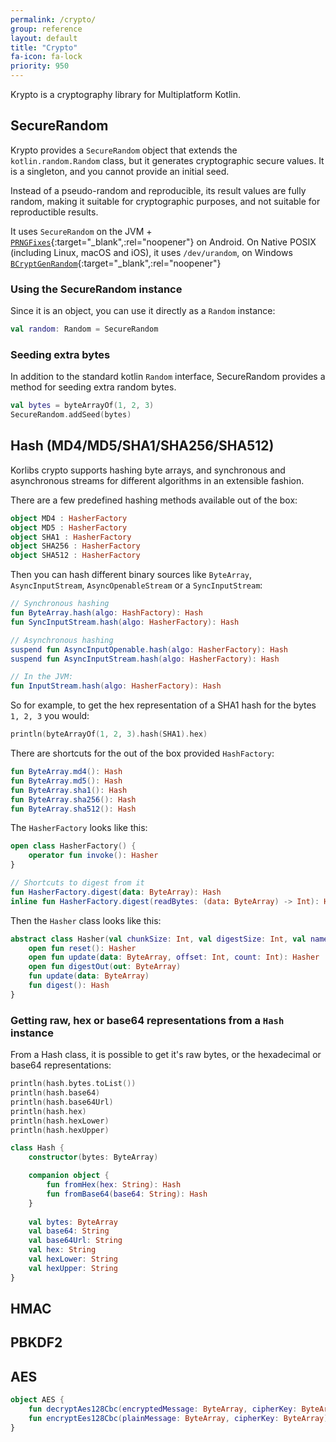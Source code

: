 ```yaml
---
permalink: /crypto/
group: reference
layout: default
title: "Crypto"
fa-icon: fa-lock
priority: 950
---
```


Krypto is a cryptography library for Multiplatform Kotlin.


## SecureRandom

Krypto provides a `SecureRandom` object that extends the `kotlin.random.Random` class,
but it generates cryptographic secure values. It is a singleton, and you cannot provide an initial seed.

Instead of a pseudo-random and reproducible, its result values are fully random,
making it suitable for cryptographic purposes, and not suitable for reproductible results.

It uses `SecureRandom` on the JVM + [`PRNGFixes`](https://android-developers.googleblog.com/2013/08/some-securerandom-thoughts.html){:target="_blank",:rel="noopener"} on Android.
On Native POSIX (including Linux, macOS and iOS), it uses `/dev/urandom`, on Windows
[`BCryptGenRandom`](https://docs.microsoft.com/en-us/windows/desktop/api/bcrypt/nf-bcrypt-bcryptgenrandom){:target="_blank",:rel="noopener"}

### Using the SecureRandom instance

Since it is an object, you can use it directly as a `Random` instance:

```kotlin
val random: Random = SecureRandom
```

### Seeding extra bytes

In addition to the standard kotlin `Random` interface, SecureRandom provides a method for seeding extra random bytes.

```kotlin
val bytes = byteArrayOf(1, 2, 3)
SecureRandom.addSeed(bytes)
```

## Hash (MD4/MD5/SHA1/SHA256/SHA512)

Korlibs crypto supports hashing byte arrays, and synchronous and asynchronous streams for different algorithms in an extensible fashion.

There are a few predefined hashing methods available out of the box:

```kotlin
object MD4 : HasherFactory
object MD5 : HasherFactory
object SHA1 : HasherFactory
object SHA256 : HasherFactory
object SHA512 : HasherFactory
```

Then you can hash different binary sources like `ByteArray`, `AsyncInputStream`, `AsyncOpenableStream` or a `SyncInputStream`:

```kotlin
// Synchronous hashing
fun ByteArray.hash(algo: HashFactory): Hash
fun SyncInputStream.hash(algo: HasherFactory): Hash 

// Asynchronous hashing
suspend fun AsyncInputOpenable.hash(algo: HasherFactory): Hash
suspend fun AsyncInputStream.hash(algo: HasherFactory): Hash

// In the JVM:
fun InputStream.hash(algo: HasherFactory): Hash
```

So for example, to get the hex representation of a SHA1 hash for the bytes `1, 2, 3` you would:

```kotlin
println(byteArrayOf(1, 2, 3).hash(SHA1).hex)
```

There are shortcuts for the out of the box provided `HashFactory`:
```kotlin
fun ByteArray.md4(): Hash
fun ByteArray.md5(): Hash
fun ByteArray.sha1(): Hash
fun ByteArray.sha256(): Hash
fun ByteArray.sha512(): Hash
```

The `HasherFactory` looks like this:

```kotlin
open class HasherFactory() {
    operator fun invoke(): Hasher
}

// Shortcuts to digest from it
fun HasherFactory.digest(data: ByteArray): Hash
inline fun HasherFactory.digest(readBytes: (data: ByteArray) -> Int): Hash
```

Then the `Hasher` class looks like this:

```kotlin
abstract class Hasher(val chunkSize: Int, val digestSize: Int, val name: String) {
	open fun reset(): Hasher
	open fun update(data: ByteArray, offset: Int, count: Int): Hasher
	open fun digestOut(out: ByteArray)
	fun update(data: ByteArray)
	fun digest(): Hash
}
```
### Getting raw, hex or base64 representations from a `Hash` instance

From a Hash class, it is possible to get it's raw bytes, or the hexadecimal or base64 representations:

```kotlin
println(hash.bytes.toList())
println(hash.base64)
println(hash.base64Url)
println(hash.hex)
println(hash.hexLower)
println(hash.hexUpper)
```

```kotlin
class Hash {  
	constructor(bytes: ByteArray)

    companion object {  
        fun fromHex(hex: String): Hash
        fun fromBase64(base64: String): Hash
    }
    
    val bytes: ByteArray
    val base64: String
    val base64Url: String
    val hex: String
    val hexLower: String
    val hexUpper: String
}
```

## HMAC

## PBKDF2

## AES

```kotlin
object AES {
    fun decryptAes128Cbc(encryptedMessage: ByteArray, cipherKey: ByteArray): ByteArray
    fun encryptEes128Cbc(plainMessage: ByteArray, cipherKey: ByteArray): ByteArray
}
```
